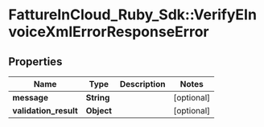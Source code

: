 # FattureInCloud_Ruby_Sdk::VerifyEInvoiceXmlErrorResponseError

## Properties

| Name | Type | Description | Notes |
| ---- | ---- | ----------- | ----- |
| **message** | **String** |  | [optional] |
| **validation_result** | **Object** |  | [optional] |

